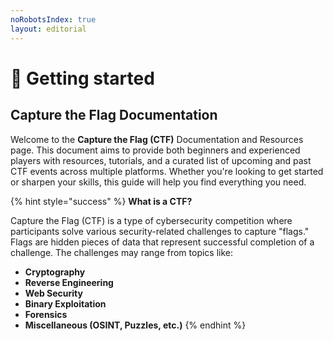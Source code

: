 ```yaml
---
noRobotsIndex: true
layout: editorial
---
```


# 🔐 Getting started

## Capture the Flag Documentation

Welcome to the **Capture the Flag (CTF)** Documentation and Resources page. This document aims to provide both beginners and experienced players with resources, tutorials, and a curated list of upcoming and past CTF events across multiple platforms. Whether you're looking to get started or sharpen your skills, this guide will help you find everything you need.

{% hint style="success" %}
**What is a CTF?**

Capture the Flag (CTF) is a type of cybersecurity competition where participants solve various security-related challenges to capture "flags." Flags are hidden pieces of data that represent successful completion of a challenge. The challenges may range from topics like:

* **Cryptography**
* **Reverse Engineering**
* **Web Security**
* **Binary Exploitation**
* **Forensics**
* **Miscellaneous (OSINT, Puzzles, etc.)**
{% endhint %}
